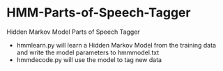 # HMM-Parts-of-Speech-Tagger
Hidden Markov Model Parts of Speech Tagger

* hmmlearn.py will learn a Hidden Markov Model from the training data and write the model parameters to hmmmodel.txt 
* hmmdecode.py will use the model to tag new data
